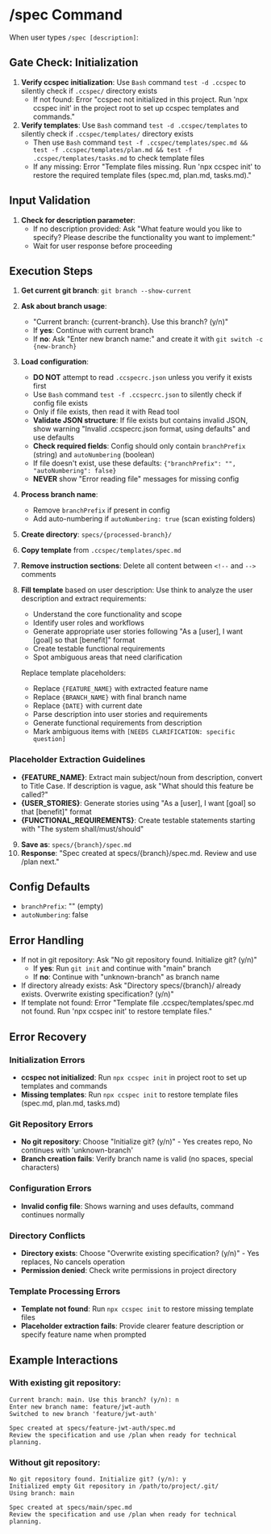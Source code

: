 # /spec Command

When user types `/spec [description]`:

## Gate Check: Initialization

1. **Verify ccspec initialization**: Use `Bash` command `test -d .ccspec` to silently check if `.ccspec/` directory exists
   - If not found: Error "ccspec not initialized in this project. Run 'npx ccspec init' in the project root to set up ccspec templates and commands."
2. **Verify templates**: Use `Bash` command `test -d .ccspec/templates` to silently check if `.ccspec/templates/` directory exists
   - Then use `Bash` command `test -f .ccspec/templates/spec.md && test -f .ccspec/templates/plan.md && test -f .ccspec/templates/tasks.md` to check template files
   - If any missing: Error "Template files missing. Run 'npx ccspec init' to restore the required template files (spec.md, plan.md, tasks.md)."

## Input Validation

1. **Check for description parameter**:
   - If no description provided: Ask "What feature would you like to specify? Please describe the functionality you want to implement:"
   - Wait for user response before proceeding

## Execution Steps

1. **Get current git branch**: `git branch --show-current`
2. **Ask about branch usage**:
   - "Current branch: {current-branch}. Use this branch? (y/n)"
   - If **yes**: Continue with current branch
   - If **no**: Ask "Enter new branch name:" and create it with `git switch -c {new-branch}`
3. **Load configuration**:
   - **DO NOT** attempt to read `.ccspecrc.json` unless you verify it exists first
   - Use `Bash` command `test -f .ccspecrc.json` to silently check if config file exists
   - Only if file exists, then read it with Read tool
   - **Validate JSON structure**: If file exists but contains invalid JSON, show warning "Invalid .ccspecrc.json format, using defaults" and use defaults
   - **Check required fields**: Config should only contain `branchPrefix` (string) and `autoNumbering` (boolean)
   - If file doesn't exist, use these defaults: `{"branchPrefix": "", "autoNumbering": false}`
   - **NEVER** show "Error reading file" messages for missing config
4. **Process branch name**:
   - Remove `branchPrefix` if present in config
   - Add auto-numbering if `autoNumbering: true` (scan existing folders)
5. **Create directory**: `specs/{processed-branch}/`
6. **Copy template** from `.ccspec/templates/spec.md`
7. **Remove instruction sections**: Delete all content between `<!--` and `-->` comments
8. **Fill template** based on user description:
   Use think to analyze the user description and extract requirements:
   - Understand the core functionality and scope
   - Identify user roles and workflows
   - Generate appropriate user stories following "As a [user], I want [goal] so that [benefit]" format
   - Create testable functional requirements
   - Spot ambiguous areas that need clarification

   Replace template placeholders:
   - Replace `{FEATURE_NAME}` with extracted feature name
   - Replace `{BRANCH_NAME}` with final branch name
   - Replace `{DATE}` with current date
   - Parse description into user stories and requirements
   - Generate functional requirements from description
   - Mark ambiguous items with `[NEEDS CLARIFICATION: specific question]`

### Placeholder Extraction Guidelines
- **{FEATURE_NAME}**: Extract main subject/noun from description, convert to Title Case. If description is vague, ask "What should this feature be called?"
- **{USER_STORIES}**: Generate stories using "As a [user], I want [goal] so that [benefit]" format
- **{FUNCTIONAL_REQUIREMENTS}**: Create testable statements starting with "The system shall/must/should"
9. **Save as**: `specs/{branch}/spec.md`
10. **Response**: "Spec created at specs/{branch}/spec.md. Review and use /plan next."

## Config Defaults
- `branchPrefix`: "" (empty)
- `autoNumbering`: false

## Error Handling
- If not in git repository: Ask "No git repository found. Initialize git? (y/n)"
  - If **yes**: Run `git init` and continue with "main" branch
  - If **no**: Continue with "unknown-branch" as branch name
- If directory already exists: Ask "Directory specs/{branch}/ already exists. Overwrite existing specification? (y/n)"
- If template not found: Error "Template file .ccspec/templates/spec.md not found. Run 'npx ccspec init' to restore template files."

## Error Recovery

### Initialization Errors
- **ccspec not initialized**: Run `npx ccspec init` in project root to set up templates and commands
- **Missing templates**: Run `npx ccspec init` to restore template files (spec.md, plan.md, tasks.md)

### Git Repository Errors
- **No git repository**: Choose "Initialize git? (y/n)" - Yes creates repo, No continues with 'unknown-branch'
- **Branch creation fails**: Verify branch name is valid (no spaces, special characters)

### Configuration Errors
- **Invalid config file**: Shows warning and uses defaults, command continues normally

### Directory Conflicts
- **Directory exists**: Choose "Overwrite existing specification? (y/n)" - Yes replaces, No cancels operation
- **Permission denied**: Check write permissions in project directory

### Template Processing Errors
- **Template not found**: Run `npx ccspec init` to restore missing template files
- **Placeholder extraction fails**: Provide clearer feature description or specify feature name when prompted

## Example Interactions

### With existing git repository:
```
Current branch: main. Use this branch? (y/n): n
Enter new branch name: feature/jwt-auth
Switched to new branch 'feature/jwt-auth'

Spec created at specs/feature-jwt-auth/spec.md
Review the specification and use /plan when ready for technical planning.
```

### Without git repository:
```
No git repository found. Initialize git? (y/n): y
Initialized empty Git repository in /path/to/project/.git/
Using branch: main

Spec created at specs/main/spec.md
Review the specification and use /plan when ready for technical planning.
```
